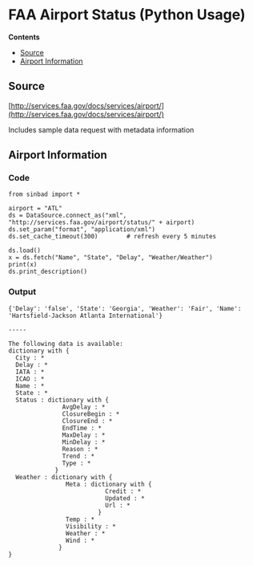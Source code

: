 # FAA Airport Status (Python Usage)

**Contents**
- [Source](#source)
- [Airport Information](#airport-information)



## Source

[http://services.faa.gov/docs/services/airport/](http://services.faa.gov/docs/services/airport/)

Includes sample data request with metadata information


## Airport Information

### Code

````
from sinbad import *

airport = "ATL"
ds = DataSource.connect_as("xml", "http://services.faa.gov/airport/status/" + airport)
ds.set_param("format", "application/xml")
ds.set_cache_timeout(300)        # refresh every 5 minutes

ds.load()
x = ds.fetch("Name", "State", "Delay", "Weather/Weather")
print(x)
ds.print_description()
````

### Output

````
{'Delay': 'false', 'State': 'Georgia', 'Weather': 'Fair', 'Name': 'Hartsfield-Jackson Atlanta International'}

-----

The following data is available:
dictionary with {
  City : *
  Delay : *
  IATA : *
  ICAO : *
  Name : *
  State : *
  Status : dictionary with {
               AvgDelay : *
               ClosureBegin : *
               ClosureEnd : *
               EndTime : *
               MaxDelay : *
               MinDelay : *
               Reason : *
               Trend : *
               Type : *
             }
  Weather : dictionary with {
                Meta : dictionary with {
                           Credit : *
                           Updated : *
                           Url : *
                         }
                Temp : *
                Visibility : *
                Weather : *
                Wind : *
              }
}

````

